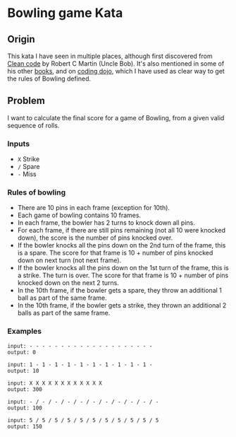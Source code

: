 # Bowling game Kata

## Origin

This kata I have seen in multiple places, although first discovered from [Clean code](https://www.amazon.co.uk/Clean-Code-Handbook-Software-Craftsmanship/dp/0132350882) by Robert C Martin (Uncle Bob). It's also mentioned in some of his other [books]((https://www.amazon.co.uk/Clean-Coder-Conduct-Professional-Programmers/dp/0137081073)), and on [coding dojo](http://codingdojo.org/kata/Bowling/), which I have used as clear way to get the rules of Bowling defined.

## Problem

I want to calculate the final score for a game of Bowling, from a given valid sequence of rolls.

### Inputs

- `X` Strike
- `/` Spare
- `-` Miss

### Rules of bowling

- There are 10 pins in each frame (exception for 10th).
- Each game of bowling contains 10 frames.
- In each frame, the bowler has 2 turns to knock down all pins.
- For each frame, if there are still pins remaining (not all 10 were knocked down), the score is the number of pins knocked over.
- If the bowler knocks all the pins down on the 2nd turn of the frame, this is a spare. The score for that frame is 10 + number of pins knocked down on next turn (not next frame).
- If the bowler knocks all the pins down on the 1st turn of the frame, this is a strike. The turn is over. The score for that frame is 10 + number of pins knocked down on the next 2 turns.
- In the 10th frame, if the bowler gets a spare, they throw an additional 1 ball as part of the same frame.
- In the 10th frame, if the bowler gets a strike, they thrown an additional 2 balls as part of the same frame.

### Examples

``` text
input: - - - - - - - - - - - - - - - - - - - -
output: 0

input: 1 - 1 - 1 - 1 - 1 - 1 - 1 - 1 - 1 - 1 -
output: 10

input: X X X X X X X X X X X X
output: 300

input: - / - / - / - / - / - / - / - / - / - / -
output: 100

input: 5 / 5 / 5 / 5 / 5 / 5 / 5 / 5 / 5 / 5 / 5
output: 150
```
